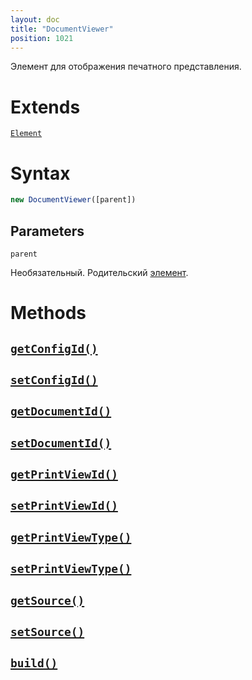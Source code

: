 ```yaml
---
layout: doc
title: "DocumentViewer"
position: 1021
---
```


Элемент для отображения печатного представления.

# Extends

[`Element`](../../KeyConcepts/Element/)

# Syntax

```js
new DocumentViewer([parent])
```

## Parameters

`parent`

Необязательный. Родительский [элемент](../../KeyConcepts/Element/).

# Methods

## [`getConfigId()`](DocumentViewer.getConfigId/)
## [`setConfigId()`](DocumentViewer.setConfigId/)
## [`getDocumentId()`](DocumentViewer.getDocumentId/)
## [`setDocumentId()`](DocumentViewer.setDocumentId/)
## [`getPrintViewId()`](DocumentViewer.getPrintViewId/)
## [`setPrintViewId()`](DocumentViewer.setPrintViewId/)
## [`getPrintViewType()`](DocumentViewer.getPrintViewType/)
## [`setPrintViewType()`](DocumentViewer.setPrintViewType/)
## [`getSource()`](DocumentViewer.getSource/)
## [`setSource()`](DocumentViewer.setSource/)
## [`build()`](DocumentViewer.build/)
